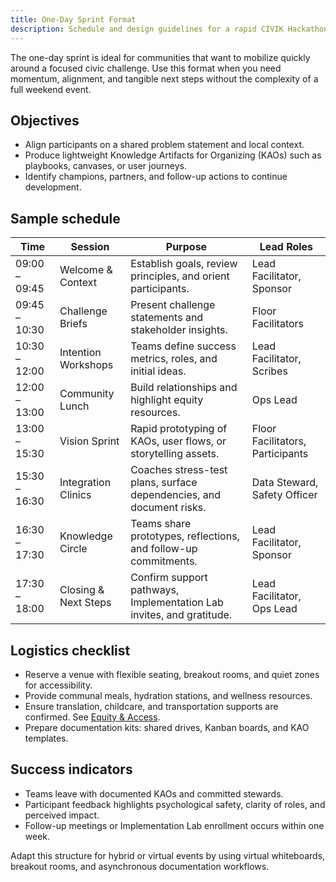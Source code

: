 ```yaml
---
title: One-Day Sprint Format
description: Schedule and design guidelines for a rapid CIVIK Hackathon sprint.
---
```


The one-day sprint is ideal for communities that want to mobilize quickly around a focused civic challenge. Use this format when you need momentum, alignment, and tangible next steps without the complexity of a full weekend event.

## Objectives

- Align participants on a shared problem statement and local context.
- Produce lightweight Knowledge Artifacts for Organizing (KAOs) such as playbooks, canvases, or user journeys.
- Identify champions, partners, and follow-up actions to continue development.

## Sample schedule

| Time | Session | Purpose | Lead Roles |
| --- | --- | --- | --- |
| 09:00 – 09:45 | Welcome & Context | Establish goals, review principles, and orient participants. | Lead Facilitator, Sponsor |
| 09:45 – 10:30 | Challenge Briefs | Present challenge statements and stakeholder insights. | Floor Facilitators |
| 10:30 – 12:00 | Intention Workshops | Teams define success metrics, roles, and initial ideas. | Lead Facilitator, Scribes |
| 12:00 – 13:00 | Community Lunch | Build relationships and highlight equity resources. | Ops Lead |
| 13:00 – 15:30 | Vision Sprint | Rapid prototyping of KAOs, user flows, or storytelling assets. | Floor Facilitators, Participants |
| 15:30 – 16:30 | Integration Clinics | Coaches stress-test plans, surface dependencies, and document risks. | Data Steward, Safety Officer |
| 16:30 – 17:30 | Knowledge Circle | Teams share prototypes, reflections, and follow-up commitments. | Lead Facilitator, Sponsor |
| 17:30 – 18:00 | Closing & Next Steps | Confirm support pathways, Implementation Lab invites, and gratitude. | Lead Facilitator, Ops Lead |

## Logistics checklist

- Reserve a venue with flexible seating, breakout rooms, and quiet zones for accessibility.
- Provide communal meals, hydration stations, and wellness resources.
- Ensure translation, childcare, and transportation supports are confirmed. See [Equity & Access](../equity_access/language_access).
- Prepare documentation kits: shared drives, Kanban boards, and KAO templates.

## Success indicators

- Teams leave with documented KAOs and committed stewards.
- Participant feedback highlights psychological safety, clarity of roles, and perceived impact.
- Follow-up meetings or Implementation Lab enrollment occurs within one week.

Adapt this structure for hybrid or virtual events by using virtual whiteboards, breakout rooms, and asynchronous documentation workflows.
